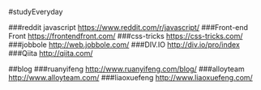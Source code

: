 #studyEveryday

###reddit javascript
https://www.reddit.com/r/javascript/
###Front-end Front
https://frontendfront.com/
###css-tricks
https://css-tricks.com/
###jobbole
http://web.jobbole.com/
###DIV.IO
http://div.io/pro/index
###Qiita
http://qiita.com/

##blog
###ruanyifeng
http://www.ruanyifeng.com/blog/
###alloyteam
http://www.alloyteam.com/
###liaoxuefeng
http://www.liaoxuefeng.com/

